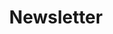 ---
layout: articles
title: Newsletter
description: Weekly Python Newsletter to stay updated with all trends
keywords: python, newsletter, pipTrends
image: https://learn.piptrends.com/assets/images/general/newsletter-cover.png
articles:
  data_source: site.newsletter
  show_cover: false
  show_excerpt: true
  show_readmore: true
  show_info: true
---